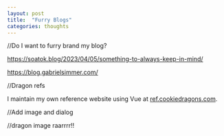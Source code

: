 ```yaml
---
layout: post
title:  "Furry Blogs"
categories: thoughts
---
```


//Do I want to furry brand my blog?

<!--more-->

https://soatok.blog/2023/04/05/something-to-always-keep-in-mind/

https://blog.gabrielsimmer.com/

//Dragon refs

I maintain my own reference website using Vue at [ref.cookiedragons.com](https://ref.cookiedragons.com/dragon).

//Add image and dialog

//dragon image 
raarrrr!!

